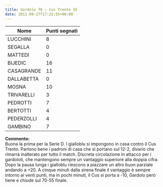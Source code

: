 ```yaml
---
title: Gardolo 70 – Cus Trento 55
date: 2011-09-27T17:22:55+00:00
---
```

| **Nome** | **Punti segnati** |
| -------- | ----------------- |
| LUCCHINI | 8 |
| SEGALLA | 0 |
| MATTEDI | 0 |
| BIJEDIC | 16 |
| CASAGRANDE | 11 |
| DALLABETTA | 0 |
| MOSNA | 10 |
| TRIVARELLI | 3 |
| PEDROTTI | 7 |
| BERTOTTI | 4 |
| PEDERZOLLI | 4 |
| GAMBINO | 7 |

**Commento:**  
Buona la prima per la Serie D. I gialloblu si impongono in casa contro il Cus Trento. Partono bene i padroni di casa che si portano sul 12-2, divario che rimarrà inalterato per tutto il match. Discreta circolazione in attacco per i gardoloti, che mantengono sempre un vantaggio superiore alla doppia cifra. Dopo la pausa lunga i gialloblu riescono a piazzare un altro buon parziale andando a +20. A cinque minuti dalla sirena finale il vantaggio è sempre intorno ai venti punti, ma in pochi minuti, il Cus si porta a -10, Gardolo però tiene e chiude sul 70-55 finale.